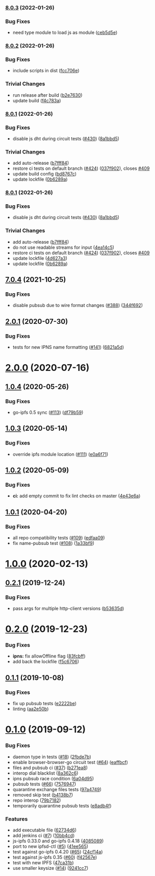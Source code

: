 ### [8.0.3](https://github.com/ipfs/interop/compare/v8.0.2...v8.0.3) (2022-01-26)


### Bug Fixes

* need type module to load js as module ([ceb5d5e](https://github.com/ipfs/interop/commit/ceb5d5e663b2b282d89fa41191bb6b05edd011df))

### [8.0.2](https://github.com/ipfs/interop/compare/v8.0.1...v8.0.2) (2022-01-26)


### Bug Fixes

* include scripts in dist ([fcc706e](https://github.com/ipfs/interop/commit/fcc706ed1f5112fa26de4618b244ab499db9a9d3))


### Trivial Changes

* run release after build ([b2e7630](https://github.com/ipfs/interop/commit/b2e7630c5ca0681db1f661240bb8b1dbb0363e35))
* update build ([f4c783a](https://github.com/ipfs/interop/commit/f4c783a383ac353ae64253e7684a4cf15a880c65))

### [8.0.1](https://github.com/ipfs/interop/compare/v8.0.0...v8.0.1) (2022-01-26)


### Bug Fixes

* disable js dht during circuit tests ([#430](https://github.com/ipfs/interop/issues/430)) ([8a1bbd5](https://github.com/ipfs/interop/commit/8a1bbd5d26dcf568eed7c67c519e2a874c571906))


### Trivial Changes

* add auto-release ([b7fff84](https://github.com/ipfs/interop/commit/b7fff8485171db0785a2584bf7e65a69424a55ff))
* restore ci tests on default branch ([#424](https://github.com/ipfs/interop/issues/424)) ([037f902](https://github.com/ipfs/interop/commit/037f902d815421ca3e03aadcfa6586846bb5d399)), closes [#409](https://github.com/ipfs/interop/issues/409)
* update build config ([bd8767c](https://github.com/ipfs/interop/commit/bd8767c16e6489bff6e08a6c05b8fe7a45ab718d))
* update lockfile ([0b6289a](https://github.com/ipfs/interop/commit/0b6289ab94a79c44738b9a225e8f0c7a0bbf7a1c))

### [8.0.1](https://github.com/ipfs/interop/compare/v8.0.0...v8.0.1) (2022-01-26)


### Bug Fixes

* disable js dht during circuit tests ([#430](https://github.com/ipfs/interop/issues/430)) ([8a1bbd5](https://github.com/ipfs/interop/commit/8a1bbd5d26dcf568eed7c67c519e2a874c571906))


### Trivial Changes

* add auto-release ([b7fff84](https://github.com/ipfs/interop/commit/b7fff8485171db0785a2584bf7e65a69424a55ff))
* do not use readable streams for input ([4ea14c5](https://github.com/ipfs/interop/commit/4ea14c513b270275e4d0b189be829e7b630bf12d))
* restore ci tests on default branch ([#424](https://github.com/ipfs/interop/issues/424)) ([037f902](https://github.com/ipfs/interop/commit/037f902d815421ca3e03aadcfa6586846bb5d399)), closes [#409](https://github.com/ipfs/interop/issues/409)
* update lockfile ([4d627a3](https://github.com/ipfs/interop/commit/4d627a3485ca8a046e6f5021bd42d2d1a48b0dac))
* update lockfile ([0b6289a](https://github.com/ipfs/interop/commit/0b6289ab94a79c44738b9a225e8f0c7a0bbf7a1c))

## [7.0.4](https://github.com/ipfs/interop/compare/v7.0.3...v7.0.4) (2021-10-25)


### Bug Fixes

* disable pubsub due to wire format changes ([#388](https://github.com/ipfs/interop/issues/388)) ([344f692](https://github.com/ipfs/interop/commit/344f692d8cdc68fabe424814214dfb43c716edac))



<a name="2.0.1"></a>
## [2.0.1](https://github.com/ipfs/interop/compare/v2.0.0...v2.0.1) (2020-07-30)


### Bug Fixes

* tests for new IPNS name formatting ([#141](https://github.com/ipfs/interop/issues/141)) ([6821a5d](https://github.com/ipfs/interop/commit/6821a5d))



<a name="2.0.0"></a>
# [2.0.0](https://github.com/ipfs/interop/compare/v1.0.4...v2.0.0) (2020-07-16)



<a name="1.0.4"></a>
## [1.0.4](https://github.com/ipfs/interop/compare/v1.0.3...v1.0.4) (2020-05-26)


### Bug Fixes

* go-ipfs 0.5 sync ([#113](https://github.com/ipfs/interop/issues/113)) ([df79b59](https://github.com/ipfs/interop/commit/df79b59))



<a name="1.0.3"></a>
## [1.0.3](https://github.com/ipfs/interop/compare/v1.0.2...v1.0.3) (2020-05-14)


### Bug Fixes

* override ipfs module location ([#111](https://github.com/ipfs/interop/issues/111)) ([e0a6f71](https://github.com/ipfs/interop/commit/e0a6f71))



<a name="1.0.2"></a>
## [1.0.2](https://github.com/ipfs/interop/compare/v1.0.1...v1.0.2) (2020-05-09)


### Bug Fixes

* **ci:** add empty commit to fix lint checks on master ([4e43e6a](https://github.com/ipfs/interop/commit/4e43e6a))



<a name="1.0.1"></a>
## [1.0.1](https://github.com/ipfs/interop/compare/v1.0.0...v1.0.1) (2020-04-20)


### Bug Fixes

* all repo compatibility tests ([#109](https://github.com/ipfs/interop/issues/109)) ([edfaa09](https://github.com/ipfs/interop/commit/edfaa09))
* fix name-pubsub test ([#108](https://github.com/ipfs/interop/issues/108)) ([1a33bf9](https://github.com/ipfs/interop/commit/1a33bf9))



<a name="1.0.0"></a>
# [1.0.0](https://github.com/ipfs/interop/compare/v0.2.1...v1.0.0) (2020-02-13)



<a name="0.2.1"></a>
## [0.2.1](https://github.com/ipfs/interop/compare/v0.2.0...v0.2.1) (2019-12-24)


### Bug Fixes

* pass args for multiple http-client versions ([b53635d](https://github.com/ipfs/interop/commit/b53635d))



<a name="0.2.0"></a>
# [0.2.0](https://github.com/ipfs/interop/compare/v0.1.1...v0.2.0) (2019-12-23)


### Bug Fixes

* **ipns:** fix allowOffline flag ([83fcbff](https://github.com/ipfs/interop/commit/83fcbff))
* add back the lockfile ([f5c6706](https://github.com/ipfs/interop/commit/f5c6706))



<a name="0.1.1"></a>
## [0.1.1](https://github.com/ipfs/interop/compare/v0.1.0...v0.1.1) (2019-10-08)


### Bug Fixes

* fix up pubsub tests ([e2222be](https://github.com/ipfs/interop/commit/e2222be))
* linting ([aa2e50b](https://github.com/ipfs/interop/commit/aa2e50b))



<a name="0.1.0"></a>
# [0.1.0](https://github.com/ipfs/interop/compare/41ee565...v0.1.0) (2019-09-12)


### Bug Fixes

* daemon type in tests ([#18](https://github.com/ipfs/interop/issues/18)) ([2fbde7b](https://github.com/ipfs/interop/commit/2fbde7b))
* enable browser-browser-go circuit test ([#64](https://github.com/ipfs/interop/issues/64)) ([eaffbcf](https://github.com/ipfs/interop/commit/eaffbcf))
* files and pubsub ci ([#37](https://github.com/ipfs/interop/issues/37)) ([b271ea8](https://github.com/ipfs/interop/commit/b271ea8))
* interop dial blacklist ([8a362c6](https://github.com/ipfs/interop/commit/8a362c6))
* ipns pubsub race condition ([6a04d95](https://github.com/ipfs/interop/commit/6a04d95))
* pubsub tests ([#66](https://github.com/ipfs/interop/issues/66)) ([7576947](https://github.com/ipfs/interop/commit/7576947))
* quarantine exchange files tests ([97a4749](https://github.com/ipfs/interop/commit/97a4749))
* removed skip test ([b4138b7](https://github.com/ipfs/interop/commit/b4138b7))
* repo interop ([79b7182](https://github.com/ipfs/interop/commit/79b7182))
* temporarily quarantine pubsub tests ([e8adb4f](https://github.com/ipfs/interop/commit/e8adb4f))


### Features

* add executable file ([62734d6](https://github.com/ipfs/interop/commit/62734d6))
* add jenkins ci ([#7](https://github.com/ipfs/interop/issues/7)) ([10bb4cd](https://github.com/ipfs/interop/commit/10bb4cd))
* js-ipfs 0.33.0 and go-ipfs 0.4.18 ([4085089](https://github.com/ipfs/interop/commit/4085089))
* port to new ipfsd-ctl ([#5](https://github.com/ipfs/interop/issues/5)) ([41ee565](https://github.com/ipfs/interop/commit/41ee565))
* test against go-ipfs 0.4.20 ([#65](https://github.com/ipfs/interop/issues/65)) ([24cf14a](https://github.com/ipfs/interop/commit/24cf14a))
* test against js-ipfs 0.35 ([#60](https://github.com/ipfs/interop/issues/60)) ([f42567e](https://github.com/ipfs/interop/commit/f42567e))
* test with new IPFS ([47ca31b](https://github.com/ipfs/interop/commit/47ca31b))
* use smaller keysize ([#14](https://github.com/ipfs/interop/issues/14)) ([9241cc7](https://github.com/ipfs/interop/commit/9241cc7))
